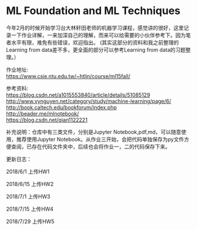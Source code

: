 # ML Foundation and ML Techniques

今年2月的时候开始学习台大林轩田老师的机器学习课程，感觉讲的很好，这里记录一下作业详解，一来加深自己的理解，而来可以给需要的小伙伴参考下。因为笔者水平有限，难免有些错误，欢迎指出。 (其实这部分的资料和我之前整理的Learning from data差不多，更全面的部分可以参考Learning from data的习题整理。）



作业地址:  
https://www.csie.ntu.edu.tw/~htlin/course/ml15fall/

参考资料:  
https://blog.csdn.net/a1015553840/article/details/51085129  
http://www.vynguyen.net/category/study/machine-learning/page/6/  
http://book.caltech.edu/bookforum/index.php  
http://beader.me/mlnotebook/  
https://blog.csdn.net/qian1122221



补充说明：仓库中有三类文件，分别是Jupyter Notebook,pdf,md，可以随意使用，推荐使用Jupyter Notebook。从作业三开始，会把代码单独保存为py文件方便查阅，已存在代码文件夹中，后续也会将作业一，二的代码保存下来。



更新日志：

2018/6/1	上传HW1

2018/6/15	上传HW2

2018/7/1	上传HW3

2018/7/15	上传HW4

2018/7/29	上传HW5

